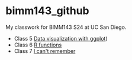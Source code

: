 # bimm143_github
My classwork for BIMM143 S24 at UC San Diego.

- Class 5 [Data visualization with ggplot](https://www.bbc.com))
- Class 6 [R functions]()
- Class 7 [I can't remember]()
